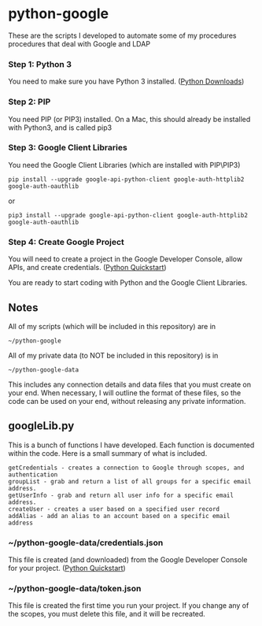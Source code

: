 # python-google
These are the scripts I developed to automate some of my procedures procedures that deal with Google and LDAP

### Step 1: Python 3
You need to make sure you have Python 3 installed. 
([Python Downloads](https://www.python.org/downloads/))

### Step 2: PIP
You need PIP (or PIP3) installed.  On a Mac, this should already be installed with Python3, and is called pip3

### Step 3: Google Client Libraries
You need the Google Client Libraries (which are installed with PIP\PIP3)
```
pip install --upgrade google-api-python-client google-auth-httplib2 google-auth-oauthlib
```
or
```
pip3 install --upgrade google-api-python-client google-auth-httplib2 google-auth-oauthlib
```

### Step 4: Create Google Project
You will need to create a project in the Google Developer Console, allow APIs, and create credentials.
([Python Quickstart](https://developers.google.com/admin-sdk/directory/v1/quickstart/python))

You are ready to start coding with Python and the Google Client Libraries.

## Notes
All of my scripts (which will be included in this repository) are in 
```
~/python-google
```
All of my private data (to NOT be included in this repository) is in
```
~/python-google-data
```
This includes any connection details and data files that you must create on your end.  When necessary, I will outline the format of these files, so the code can be used on your end, without releasing any private information.

## googleLib.py
This is a bunch of functions I have developed.  Each function is documented within the code. Here is a small summary of what is included.
```
getCredentials - creates a connection to Google through scopes, and authentication
groupList - grab and return a list of all groups for a specific email address.
getUserInfo - grab and return all user info for a specific email address.
createUser - creates a user based on a specified user record
addAlias - add an alias to an account based on a specific email address
```
### ~/python-google-data/credentials.json
This file is created (and downloaded) from the Google Developer Console for your project. ([Python Quickstart](https://developers.google.com/admin-sdk/directory/v1/quickstart/python))
### ~/python-google-data/token.json
This file is created the first time you run your project.  If you change any of the scopes, you must delete this file, and it will be recreated.

